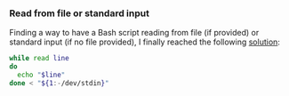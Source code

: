 ### Read from file or standard input

Finding a way to have a Bash script reading from file (if provided) or standard input (if no file provided), I finally reached the following [solution](https://stackoverflow.com/a/7045517/1821422):

```bash
while read line
do
  echo "$line"
done < "${1:-/dev/stdin}"
```
